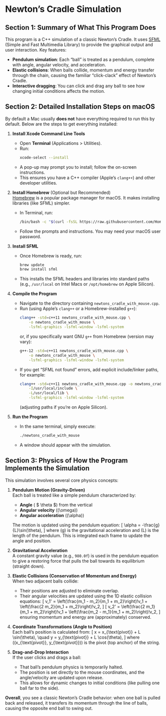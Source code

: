 # Newton’s Cradle Simulation

## Section 1: Summary of What This Program Does

This program is a C++ simulation of a classic Newton’s Cradle. It uses [SFML](https://www.sfml-dev.org/) (Simple and Fast Multimedia Library) to provide the graphical output and user interaction. Key features:

- **Pendulum simulation**: Each “ball” is treated as a pendulum, complete with angle, angular velocity, and acceleration.
- **Elastic collisions**: When balls collide, momentum and energy transfer through the chain, causing the familiar “click-clack” effect of Newton’s Cradle.
- **Interactive dragging**: You can click and drag any ball to see how changing initial conditions affects the motion.

## Section 2: Detailed Installation Steps on macOS

By default a Mac usually **does not** have everything required to run this by default. Below are the steps to get everything installed:

1. **Install Xcode Command Line Tools**  
   - Open **Terminal** (Applications > Utilities).
   - Run:
     ```bash
     xcode-select --install
     ```
   - A pop-up may prompt you to install; follow the on-screen instructions.
   - This ensures you have a C++ compiler (Apple’s `clang++`) and other developer utilities.

2. **Install Homebrew** (Optional but Recommended)  
   [Homebrew](https://brew.sh/) is a popular package manager for macOS. It makes installing libraries (like SFML) simpler.  
   - In Terminal, run:
     ```bash
     /bin/bash -c "$(curl -fsSL https://raw.githubusercontent.com/Homebrew/install/HEAD/install.sh)"
     ```
   - Follow the prompts and instructions. You may need your macOS user password.

3. **Install SFML**  
   - Once Homebrew is ready, run:
     ```bash
     brew update
     brew install sfml
     ```
   - This installs the SFML headers and libraries into standard paths (e.g., `/usr/local` on Intel Macs or `/opt/homebrew` on Apple Silicon).

4. **Compile the Program**  
   - Navigate to the directory containing `newtons_cradle_with_mouse.cpp`.
   - Run (using Apple’s `clang++` or a Homebrew-installed `g++`):
     ```bash
     clang++ -std=c++11 newtons_cradle_with_mouse.cpp \
         -o newtons_cradle_with_mouse \
         -lsfml-graphics -lsfml-window -lsfml-system
     ```
     or, if you specifically want GNU `g++` from Homebrew (version may vary):
     ```bash
     g++-12 -std=c++11 newtons_cradle_with_mouse.cpp \
         -o newtons_cradle_with_mouse \
         -lsfml-graphics -lsfml-window -lsfml-system
     ```
   - If you get “SFML not found” errors, add explicit include/linker paths, for example:
     ```bash
     clang++ -std=c++11 newtons_cradle_with_mouse.cpp -o newtons_cradle_with_mouse \
         -I/usr/local/include \
         -L/usr/local/lib \
         -lsfml-graphics -lsfml-window -lsfml-system
     ```
     (adjusting paths if you’re on Apple Silicon).

5. **Run the Program**  
   - In the same terminal, simply execute:
     ```bash
     ./newtons_cradle_with_mouse
     ```
   - A window should appear with the simulation.

## Section 3: Physics of How the Program Implements the Simulation

This simulation involves several core physics concepts:

1. **Pendulum Motion (Gravity-Driven)**  
   Each ball is treated like a simple pendulum characterized by:  
   - **Angle** ( $ \theta $) from the vertical  
   - **Angular velocity** (\(\omega\))  
   - **Angular acceleration** (\(\alpha\))  

   The motion is updated using the pendulum equation:
   \[
   \alpha = -\frac{g}{L}\sin(\theta),
   \]
   where \(g\) is the gravitational acceleration and \(L\) is the length of the pendulum. This is integrated each frame to update the angle and position.

2. **Gravitational Acceleration**  
   A constant gravity value (e.g., `980.0f`) is used in the pendulum equation to give a restoring force that pulls the ball towards its equilibrium (straight down).

3. **Elastic Collisions (Conservation of Momentum and Energy)**  
   When two adjacent balls collide:
   - Their positions are adjusted to eliminate overlap.
   - Their angular velocities are updated using the 1D elastic collision equations:
     \[
     v_1' = \left(\frac{m_1 - m_2}{m_1 + m_2}\right)\!v_1 
            + \left(\frac{2 m_2}{m_1 + m_2}\right)\!v_2,
     \]
     \[
     v_2' = \left(\frac{2 m_1}{m_1 + m_2}\right)\!v_1
            + \left(\frac{m_2 - m_1}{m_1 + m_2}\right)\!v_2,
     \]
     ensuring momentum and energy are (approximately) conserved.

4. **Coordinate Transformations (Angle to Position)**  
   Each ball’s position is calculated from:
   \[
   x = x_{\text{pivot}} + L \sin(\theta), \quad
   y = y_{\text{pivot}} + L \cos(\theta),
   \]
   where \((x_{\text{pivot}}, y_{\text{pivot}})\) is the pivot (top anchor) of the string.

5. **Drag-and-Drop Interaction**  
   If the user clicks and drags a ball:
   - That ball’s pendulum physics is temporarily halted.
   - The position is set directly to the mouse coordinates, and the angle/velocity are updated upon release.
   - This allows for dynamic changes to initial conditions (like pulling one ball far to the side).

**Overall**, you see a classic Newton’s Cradle behavior: when one ball is pulled back and released, it transfers its momentum through the line of balls, causing the opposite end ball to swing out.
